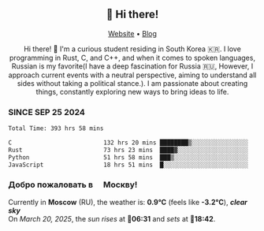 <h2 align="center">👋 Hi there!</h2>
<p align="center">
  <a href="https://urdekcah.ru">Website</a> •
  <a href="https://urdekcah.blog">Blog</a>
</p>

<p align="center">
  Hi there! 👋 I'm a curious student residing in South Korea 🇰🇷. I love programming in Rust, C, and C++, and when it comes to spoken languages, Russian is my favorite(I have a deep fascination for Russia 🇷🇺, However, I approach current events with a neutral perspective, aiming to understand all sides without taking a political stance.). I am passionate about creating things, constantly exploring new ways to bring ideas to life.
</p>

### SINCE SEP 25 2024
<!--START_SECTION:waka-->
<!--LAST_WAKA_UPDATE:2025-03-19 18:31:10-->
```txt
Total Time: 393 hrs 58 mins

C                          132 hrs 20 mins ████████▒░░░░░░░░░░░░░░░░   32.69 %
Rust                       73 hrs 23 mins  ████▓░░░░░░░░░░░░░░░░░░░░   18.13 %
Python                     51 hrs 58 mins  ███▒░░░░░░░░░░░░░░░░░░░░░   12.84 %
JavaScript                 18 hrs 51 mins  █░░░░░░░░░░░░░░░░░░░░░░░░   04.66 %
```
<!--END_SECTION:waka-->

<h3>Добро пожаловать в <img src="https://cdn-icons-png.flaticon.com/512/197/197408.png" width="13"/> Москву!</h3>

<!--START_SECTION:weather:moscow-->
<!--LAST_WEATHER_UPDATE:2025-03-20 01:43:02-->
Currently in **Moscow** (RU), the weather is: **0.9°C** (feels like **-3.2°C**), ***clear sky***<br/>
On *March 20, 2025*, the *sun rises* at 🌅**06:31** and *sets* at 🌇**18:42**.
<!--END_SECTION:weather-->
